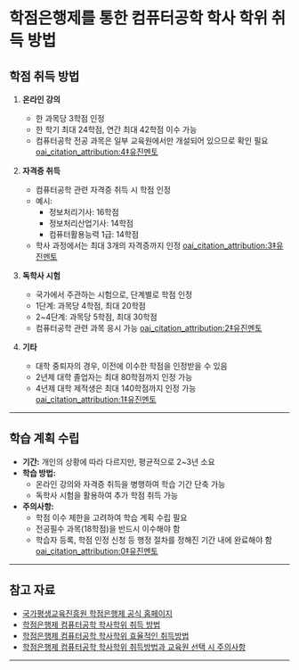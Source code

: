 # 학점은행제를 통한 컴퓨터공학 학사 학위 취득 방법

## 학점 취득 방법
1. **온라인 강의**
   - 한 과목당 3학점 인정
   - 한 학기 최대 24학점, 연간 최대 42학점 이수 가능
   - 컴퓨터공학 전공 과목은 일부 교육원에서만 개설되어 있으므로 확인 필요 [oai_citation_attribution:4‡유진멘토](https://yujinmentor.com/22/?bmode=view&idx=12930972&utm_source=chatgpt.com)

2. **자격증 취득**
   - 컴퓨터공학 관련 자격증 취득 시 학점 인정
   - 예시:
     - 정보처리기사: 16학점
     - 정보처리산업기사: 14학점
     - 컴퓨터활용능력 1급: 14학점
   - 학사 과정에서는 최대 3개의 자격증까지 인정 [oai_citation_attribution:3‡유진멘토](https://yujinmentor.com/22/?bmode=view&idx=12930972&utm_source=chatgpt.com)

3. **독학사 시험**
   - 국가에서 주관하는 시험으로, 단계별로 학점 인정
   - 1단계: 과목당 4학점, 최대 20학점
   - 2~4단계: 과목당 5학점, 최대 30학점
   - 컴퓨터공학 관련 과목 응시 가능 [oai_citation_attribution:2‡유진멘토](https://yujinmentor.com/22/?bmode=view&idx=12930972&utm_source=chatgpt.com)

4. **기타**
   - 대학 중퇴자의 경우, 이전에 이수한 학점을 인정받을 수 있음
   - 2년제 대학 졸업자는 최대 80학점까지 인정 가능
   - 4년제 대학 제적생은 최대 140학점까지 인정 가능 [oai_citation_attribution:1‡유진멘토](https://yujinmentor.com/22/?bmode=view&idx=12930972&utm_source=chatgpt.com)

---

## 학습 계획 수립
- **기간:** 개인의 상황에 따라 다르지만, 평균적으로 2~3년 소요
- **학습 방법:**
  - 온라인 강의와 자격증 취득을 병행하여 학습 기간 단축 가능
  - 독학사 시험을 활용하여 추가 학점 취득 가능
- **주의사항:**
  - 학점 이수 제한을 고려하여 학습 계획 수립 필요
  - 전공필수 과목(18학점)을 반드시 이수해야 함
  - 학습자 등록, 학점 인정 신청 등 행정 절차를 정해진 기간 내에 완료해야 함 [oai_citation_attribution:0‡유진멘토](https://yujinmentor.com/22/?bmode=view&idx=12930972&utm_source=chatgpt.com)

---

## 참고 자료
- [국가평생교육진흥원 학점은행제 공식 홈페이지](https://cb.or.kr)
- [학점은행제 컴퓨터공학 학사학위 취득 방법](https://abcd1994.tistory.com/209)
- [학점은행제 컴퓨터공학 학사학위 효율적인 취득방법](https://honeystudy.co.kr/22/?bmode=view&idx=18423439)
- [학점은행제 컴퓨터공학 학사학위 취득방법과 교육원 선택 시 주의사항](https://yujinmentor.com/22/?bmode=view&idx=12930972)

---
